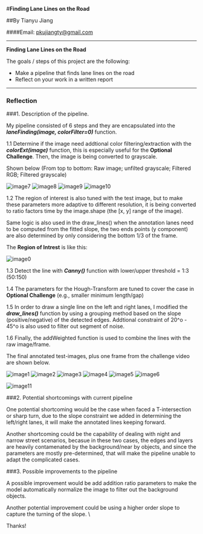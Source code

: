 #**Finding Lane Lines on the Road** 

##By Tianyu Jiang

####Email: pkujiangty@gmail.com

---

**Finding Lane Lines on the Road**

The goals / steps of this project are the following:
* Make a pipeline that finds lane lines on the road
* Reflect on your work in a written report


[image0]: ./test_images/region_of_interest.jpg "ROI"
[image1]: ./test_images/detected_solidWhiteCurve.jpg "SWC"
[image2]: ./test_images/detected_solidWhiteRight.jpg "SWR"
[image3]: ./test_images/detected_solidYellowCurve.jpg "SYC"
[image4]: ./test_images/detected_solidYellowCurve2.jpg "SYC2"
[image5]: ./test_images/detected_solidYellowLeft.jpg "SYL"
[image6]: ./test_images/detected_whiteCarLaneSwitch.jpg "WCLS"
[image7]: ./test_images/frame100.jpg "frame"
[image8]: ./test_images/frame100Gray.jpg "gray"
[image9]: ./test_images/frame100Filtered.jpg "filter"
[image10]: ./test_images/frame100FilteredGray.jpg "filtergray"
[image11]: ./test_images/detected_frame100.jpg "F100"

---

### Reflection

###1. Description of the pipeline.

My pipeline consisted of 6 steps and they are encapsulated into the _**laneFinding(image, colorFilter=0)**_ function.

1.1 Determine if the image need addtional color filtering/extraction with the _**colorExt(image)**_ function, this is especially useful for the **Optional Challenge**. Then, the image is being converted to grayscale.

  Shown below (From top to bottom: Raw image; unfilted grayscale; Filtered RGB; Filtered grayscale)

![image7] ![image8] ![image9] ![image10]


1.2 The region of interest is also tuned with the test image, but to make these parameters more adaptive to different resolution, it is being converted to ratio factors time by the image.shape (the [x, y] range of the image). 

  Same logic is also used in the draw_lines() when the annotation lanes need to be computed from the fitted slope, the two ends points (y component) are also determined by only considering the bottom 1/3 of the frame.
  
  The **Region of Intrest** is like this:
  
![image0]

1.3 Detect the line with _**Canny()**_ function with lower/upper threshold = 1:3 (50:150)

1.4 The parameters for the Hough-Transform are tuned to cover the case in **Optional Challenge** (e.g., smaller minimum length/gap)

1.5 In order to draw a single line on the left and right lanes, I modified the _**draw_lines()**_ function by using a grouping method based on the slope (positive/negative) of the detected edges. Addtional constraint of 20^o - 45^o is also used to filter out segment of noise. 

1.6 Finally, the addWeighted function is used to combine the lines with the raw image/frame.


The final annotated test-images, plus one frame from the challenge video are shown below.

![image1] ![image2] ![image3] ![image4] ![image5] ![image6]

![image11]

###2. Potential shortcomings with current pipeline


One potential shortcoming would be the case when faced a T-intersection or sharp turn, due to the slope constraint we added in determining the left/right lanes, it will make the annotated lines keeping forward.

Another shortcoming could be the capability of dealing with night and narrow street scenarios, becasue in these two cases, the edges and layers are heavily contamenated by the background/near by objects, and since the parameters are mostly pre-determined, that will make the pipeline unable to adapt the complicated cases.


###3. Possible improvements to the pipeline

A possible improvement would be add addition ratio parameters to make the model automatically normalize the image to filter out the background objects.

Another potential improvement could be using a higher order slope to capture the turning of the slope. \

Thanks!
